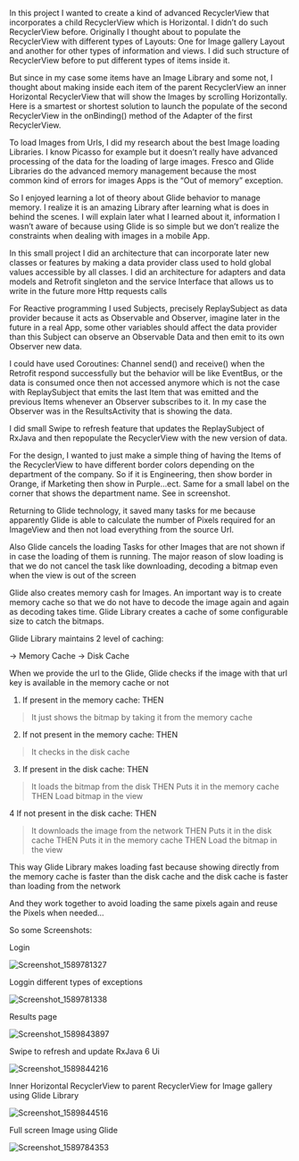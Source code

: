 In this project I wanted to create a kind of advanced RecyclerView that incorporates a child RecyclerView which is Horizontal. I didn’t do such RecyclerView before. Originally I thought about to populate the RecyclerView with different types of Layouts: One for Image gallery Layout and another for other types of information and views. I did such structure of RecyclerView before to put different types of items inside it.

But since in my case some items have an Image Library and some not, I thought about making inside each item of the parent RecyclerView  an inner Horizontal RecyclerView that will show the Images by scrolling Horizontally.  Here is a smartest or shortest solution to launch the populate of the second RecyclerView in the onBinding() method of the Adapter of the first RecyclerView.

To load Images from Urls, I did my research about the best Image loading Libraries. I know Picasso for example but it doesn’t really have advanced processing of the data for the loading of large images.  Fresco and Glide Libraries do the advanced memory management because the most common kind of errors for images Apps is the “Out of memory” exception.

So I enjoyed learning a lot of theory about Glide behavior to manage memory. I realize it is an amazing Library after learning what is does in behind the scenes. I will explain later what I learned about it, information I wasn’t aware of because using Glide is so simple but we don’t realize the constraints when dealing with images in a mobile App.

In this small project I did an architecture that can incorporate later new classes or features by making a data provider class used to hold global values accessible by all classes. I did an architecture for adapters and data models and Retrofit singleton and the service Interface that allows us to write in the future more Http requests calls 

For Reactive programming I used Subjects, precisely ReplaySubject as data provider because it acts as Observable and Observer, imagine later in the future in a real App, some other variables should affect the data provider than this Subject can observe an Observable Data and then emit to its own Observer new data.

I could have used Coroutines: Channel send() and receive() when the Retrofit respond successfully but the behavior will be like EventBus, or the data is consumed once then not accessed anymore which is not the case with ReplaySubject that emits the last Item that was emitted and the previous Items whenever an Observer subscribes to it. In my case the Observer was in the ResultsActivity that is showing the data.

I did small Swipe to refresh feature that updates the ReplaySubject of RxJava and then repopulate the RecyclerView with the new version of data.

For the design, I wanted to just make a simple thing of having the Items of the RecyclerView to have different border colors depending on the department of the company. So if it is Engineering, then show border in Orange, if Marketing then show in Purple…ect. Same for a small label on the corner that shows the department name. See in screenshot.

Returning to Glide technology, it saved many tasks for me because apparently Glide is able to calculate the number of Pixels required for an ImageView and then not load everything from the source Url. 

Also Glide cancels the loading Tasks for other Images that are not shown if in case the loading of them is running.  The major reason of slow loading is that we do not cancel the task like downloading, decoding a bitmap even when the view is out of the screen

Glide also creates memory cash for Images. An important way is to create memory cache so that we do not have to decode the image again and again as decoding takes time. Glide Library creates a cache of some configurable size to catch the bitmaps.

Glide Library maintains 2 level of caching:

-> Memory Cache
-> Disk Cache

When we provide the url to the Glide, Glide checks if the image with that url key is available in the memory cache or not

1. If present in the memory cache:
THEN
> It just shows the bitmap by taking it from the memory cache

2. If not present in the memory cache:
THEN
> It checks in the disk cache

3. If present in the disk cache:
THEN
> It loads the bitmap from the disk
THEN
> Puts it in the memory cache
THEN
> Load bitmap in the view

4 If not present in the disk cache:
THEN
> It downloads the image from the network
THEN
> Puts it in the disk cache
THEN
> Puts it in the memory cache
THEN
> Load the bitmap in the view

This way Glide Library makes loading fast because showing directly from the memory cache is faster than the disk cache and the disk cache is faster than loading from the network

And they work together to avoid loading the same pixels again and reuse the Pixels when needed…

So some Screenshots:


Login

![Screenshot_1589781327](https://user-images.githubusercontent.com/20923486/82181504-f04f9680-98e2-11ea-82a8-550d2c98bcf9.png)

Loggin different types of exceptions

![Screenshot_1589781338](https://user-images.githubusercontent.com/20923486/82181671-43294e00-98e3-11ea-86b5-c6d441604c0e.png)

Results page

![Screenshot_1589843897](https://user-images.githubusercontent.com/20923486/82268412-34887880-996f-11ea-8f3c-e8debec4e265.png)

Swipe to refresh and update RxJava 6 Ui

![Screenshot_1589844216](https://user-images.githubusercontent.com/20923486/82268557-9e088700-996f-11ea-849d-d62f8f76f23c.png)

Inner Horizontal RecyclerView to parent RecyclerView for Image gallery using Glide Library

![Screenshot_1589844516](https://user-images.githubusercontent.com/20923486/82268767-14a58480-9970-11ea-9357-61eb50796ee7.png)

Full screen Image using Glide

![Screenshot_1589784353](https://user-images.githubusercontent.com/20923486/82182665-e6c72e00-98e4-11ea-88aa-036467e5041f.png)
